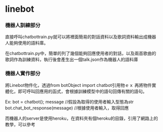 # linebot

### 機器人訓練部分
直接呼叫chatbottrain.py就可以將裡面簡易的對話資料以及歌詞資料輸出成機器人能夠使用的語料庫。

在chatbottrain.py中，簡單的列了幾個能夠回應使用者的對話，以及兩首歌曲的歌詞作為訓練資料，執行後會產生出一個talk.json作為機器人的語料庫

### 機器人實作部分
將Linebot物件化，透過from botObject import chatbot引用物ｅｘ
再將物件實體化，即可呼叫回應用的函式，會根據訓練模型中的語句回傳有關的語句。

Ex: 
bot = chatbot();
message //假設為取得的使用者輸入型態為str　
bot.chat_bot_response(message) //根據使用者輸入，取得回應

而機器人的server是使用heroku，在資料夾有個heroku的目錄，引用了網路上的教學，可以參考
